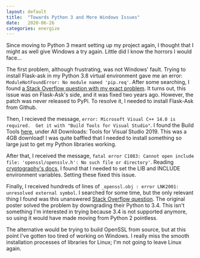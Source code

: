 ```yaml
---
layout: default
title:  "Towards Python 3 and More Windows Issues"
date:   2020-06-26
categories: energize
---
```


Since moving to Python 3 meant setting up my project again, I thought that I 
might as well give Windows a try again. Little did I know the horrors I would 
face...

The first problem, although frustrating, was not Windows' fault. Trying to 
install Flask-ask in my Python 3.8 virtual environment gave me an error:
`ModuleNotFoundError: No module named 'pip.req'`. After some searching, I 
found 
[a Stack Overflow question with my exact problem](https://stackoverflow.com/questions/60284354/pip-installing-flask-ask-raises-modulenotfound-pip-req).
It turns out, this issue was on Flask-Ask's side, and it was fixed two years 
ago. However, the patch was never released to PyPi. To resolve it, I needed 
to install Flask-Ask from Github.

Then, I recieved the message, `error: Microsoft Visual C++ 14.0 is required. 
Get it with "Build Tools for Visual Studio"`. I found the Build Tools 
[here](https://visualstudio.microsoft.com/downloads/#), under All Downloads: 
Tools for Visual Studio 2019. This was a 4GB download! I was quite baffled
that I needed to install something so large just to get my Python libraries 
working.

After that, I received the message, `fatal error C1083: Cannot open include 
file: 'openssl/opensslv.h': No such file or directory'`. Reading 
[cryptography's docs](https://cryptography.io/en/latest/installation.html#building-cryptography-on-windows), 
I found that I needed to set the LIB and INCLUDE environment variables.
Setting these fixed this issue.

Finally, I received hundreds of lines of `_openssl.obj : error LNK2001: 
unresolved external symbol`. I searched for some time, but the only relevant 
thing I found was this unanswered
[Stack Overflow question](https://stackoverflow.com/questions/30159358/pip-install-cryptography-error-failed-with-exit-status-1120).
The original poster solved the problem by downgrading their Python to 3.4. 
This isn't something I'm interested in trying because 3.4 is not supported 
anymore, so using it would have made moving from Python 2 pointless.

The alternative would be trying to build OpenSSL from source, but at this 
point I've gotten too tired of working on Windows. I really miss the smooth 
installation processes of libraries for Linux; I'm not going to leave Linux
again.
